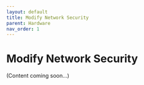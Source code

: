 ```yaml
---
layout: default
title: Modify Network Security
parent: Hardware
nav_order: 1
---
```


# Modify Network Security

(Content coming soon...)
